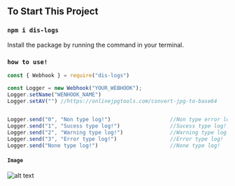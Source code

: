 ## To Start This Project

### `npm i dis-logs`

Install the package by running the command in your terminal.

### `how to use!`

```js
const { Webhook } = require("dis-logs")

const Logger = new Webhook("YOUR_WEBHOOK");
Logger.setName("WENHOOK_NAME")
Logger.setAV("") //https://onlinejpgtools.com/convert-jpg-to-base64


Logger.send("0", "Non type log!")                   //Non type error log!
Logger.send("1", "Sucess type log!")                //Sucess type log!
Logger.send("2", "Warning type log!")               //Warning type log!
Logger.send("3", "Error type log!")                 //Error type log!
Logger.send("None type log!")                       //None type log!
```
#### `Image`

![alt text](https://media.discordapp.net/attachments/852256383001034782/902622182067277914/unknown.png?width=411&height=436)